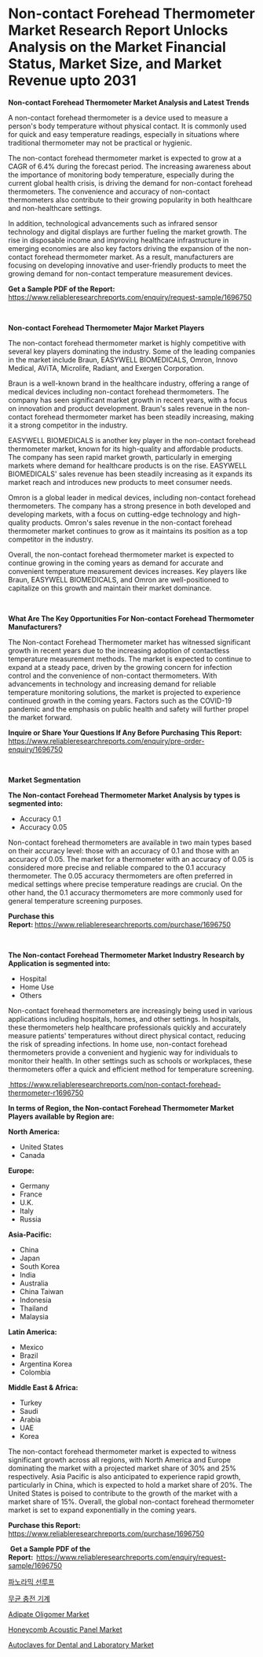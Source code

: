 <p><h1>Non-contact Forehead Thermometer Market Research Report Unlocks Analysis on the Market Financial Status, Market Size, and Market Revenue upto 2031</h1></p><p><strong>Non-contact Forehead Thermometer Market Analysis and Latest Trends</strong></p>
<p><p>A non-contact forehead thermometer is a device used to measure a person's body temperature without physical contact. It is commonly used for quick and easy temperature readings, especially in situations where traditional thermometer may not be practical or hygienic.</p><p>The non-contact forehead thermometer market is expected to grow at a CAGR of 6.4% during the forecast period. The increasing awareness about the importance of monitoring body temperature, especially during the current global health crisis, is driving the demand for non-contact forehead thermometers. The convenience and accuracy of non-contact thermometers also contribute to their growing popularity in both healthcare and non-healthcare settings.</p><p>In addition, technological advancements such as infrared sensor technology and digital displays are further fueling the market growth. The rise in disposable income and improving healthcare infrastructure in emerging economies are also key factors driving the expansion of the non-contact forehead thermometer market. As a result, manufacturers are focusing on developing innovative and user-friendly products to meet the growing demand for non-contact temperature measurement devices.</p></p>
<p><strong>Get a Sample PDF of the Report:&nbsp;</strong> <a href="https://www.reliableresearchreports.com/enquiry/request-sample/1696750">https://www.reliableresearchreports.com/enquiry/request-sample/1696750</a></p>
<p>&nbsp;</p>
<p><strong>Non-contact Forehead Thermometer Major Market Players</strong></p>
<p><p>The non-contact forehead thermometer market is highly competitive with several key players dominating the industry. Some of the leading companies in the market include Braun, EASYWELL BIOMEDICALS, Omron, Innovo Medical, AViTA, Microlife, Radiant, and Exergen Corporation.</p><p>Braun is a well-known brand in the healthcare industry, offering a range of medical devices including non-contact forehead thermometers. The company has seen significant market growth in recent years, with a focus on innovation and product development. Braun's sales revenue in the non-contact forehead thermometer market has been steadily increasing, making it a strong competitor in the industry.</p><p>EASYWELL BIOMEDICALS is another key player in the non-contact forehead thermometer market, known for its high-quality and affordable products. The company has seen rapid market growth, particularly in emerging markets where demand for healthcare products is on the rise. EASYWELL BIOMEDICALS' sales revenue has been steadily increasing as it expands its market reach and introduces new products to meet consumer needs.</p><p>Omron is a global leader in medical devices, including non-contact forehead thermometers. The company has a strong presence in both developed and developing markets, with a focus on cutting-edge technology and high-quality products. Omron's sales revenue in the non-contact forehead thermometer market continues to grow as it maintains its position as a top competitor in the industry.</p><p>Overall, the non-contact forehead thermometer market is expected to continue growing in the coming years as demand for accurate and convenient temperature measurement devices increases. Key players like Braun, EASYWELL BIOMEDICALS, and Omron are well-positioned to capitalize on this growth and maintain their market dominance.</p></p>
<p>&nbsp;</p>
<p><strong>What Are The Key Opportunities For Non-contact Forehead Thermometer Manufacturers?</strong></p>
<p><p>The Non-contact Forehead Thermometer market has witnessed significant growth in recent years due to the increasing adoption of contactless temperature measurement methods. The market is expected to continue to expand at a steady pace, driven by the growing concern for infection control and the convenience of non-contact thermometers. With advancements in technology and increasing demand for reliable temperature monitoring solutions, the market is projected to experience continued growth in the coming years. Factors such as the COVID-19 pandemic and the emphasis on public health and safety will further propel the market forward.</p></p>
<p><strong>Inquire or Share Your Questions If Any Before Purchasing This Report:</strong> <a href="https://www.reliableresearchreports.com/enquiry/pre-order-enquiry/1696750">https://www.reliableresearchreports.com/enquiry/pre-order-enquiry/1696750</a></p>
<p>&nbsp;</p>
<p><strong>Market Segmentation</strong></p>
<p><strong>The Non-contact Forehead Thermometer Market Analysis by types is segmented into:</strong></p>
<p><ul><li>Accuracy 0.1</li><li>Accuracy 0.05</li></ul></p>
<p><p>Non-contact forehead thermometers are available in two main types based on their accuracy level: those with an accuracy of 0.1 and those with an accuracy of 0.05. The market for a thermometer with an accuracy of 0.05 is considered more precise and reliable compared to the 0.1 accuracy thermometer. The 0.05 accuracy thermometers are often preferred in medical settings where precise temperature readings are crucial. On the other hand, the 0.1 accuracy thermometers are more commonly used for general temperature screening purposes.</p></p>
<p><strong>Purchase this Report:&nbsp;</strong><a href="https://www.reliableresearchreports.com/purchase/1696750">https://www.reliableresearchreports.com/purchase/1696750</a></p>
<p>&nbsp;</p>
<p><strong>The Non-contact Forehead Thermometer Market Industry Research by Application is segmented into:</strong></p>
<p><ul><li>Hospital</li><li>Home Use</li><li>Others</li></ul></p>
<p><p>Non-contact forehead thermometers are increasingly being used in various applications including hospitals, homes, and other settings. In hospitals, these thermometers help healthcare professionals quickly and accurately measure patients' temperatures without direct physical contact, reducing the risk of spreading infections. In home use, non-contact forehead thermometers provide a convenient and hygienic way for individuals to monitor their health. In other settings such as schools or workplaces, these thermometers offer a quick and efficient method for temperature screening.</p></p>
<p><a href="https://www.reliableresearchreports.com/non-contact-forehead-thermometer-r1696750">&nbsp;https://www.reliableresearchreports.com/non-contact-forehead-thermometer-r1696750</a></p>
<p><strong>In terms of Region, the Non-contact Forehead Thermometer Market Players available by Region are:</strong></p>
<p>
    <p> <strong> North America: </strong>
        <ul>
            <li>United States</li>
            <li>Canada</li>
        </ul>
        </p> 
    <p> <strong> Europe: </strong>
        <ul>
            <li>Germany</li>
            <li>France</li>
            <li>U.K.</li>
            <li>Italy</li>
            <li>Russia</li>
        </ul>
        </p> 
    <p> <strong> Asia-Pacific: </strong>
        <ul>
            <li>China</li>
            <li>Japan</li>
            <li>South Korea</li>
            <li>India</li>
            <li>Australia</li>
            <li>China Taiwan</li>
            <li>Indonesia</li>
            <li>Thailand</li>
            <li>Malaysia</li>
        </ul>
        </p> 
    <p> <strong> Latin America: </strong>
        <ul>
            <li>Mexico</li>
            <li>Brazil</li>
            <li>Argentina Korea</li>
            <li>Colombia</li>
        </ul>
        </p> 
    <p> <strong> Middle East & Africa: </strong>
        <ul>
            <li>Turkey</li>
            <li>Saudi</li>
            <li>Arabia</li>
            <li>UAE</li>
            <li>Korea</li>
        </ul>
    </p>
    </p>
<p><p>The non-contact forehead thermometer market is expected to witness significant growth across all regions, with North America and Europe dominating the market with a projected market share of 30% and 25% respectively. Asia Pacific is also anticipated to experience rapid growth, particularly in China, which is expected to hold a market share of 20%. The United States is poised to contribute to the growth of the market with a market share of 15%. Overall, the global non-contact forehead thermometer market is set to expand exponentially in the coming years.</p></p>
<p><strong>Purchase this Report: </strong><a href="https://www.reliableresearchreports.com/purchase/1696750">https://www.reliableresearchreports.com/purchase/1696750</a></p>
<p>&nbsp;<strong>Get a Sample PDF of the Report:&nbsp;&nbsp;</strong><a href="https://www.reliableresearchreports.com/enquiry/request-sample/1696750">https://www.reliableresearchreports.com/enquiry/request-sample/1696750</a></p>
<p><strong></strong></p>
<p><p><a href="https://medium.com/@lilmama456456/%ED%8C%8C%EB%85%B8%EB%9D%BC%EB%AF%B9-%EC%8D%AC%EB%A3%A8%ED%94%84-%EC%8B%9C%EC%9E%A5-%EB%B6%84%EC%84%9D-%EA%B8%80%EB%A1%9C%EB%B2%8C-%EC%82%B0%EC%97%85-%EC%A0%84%EB%A7%9D-%EB%B0%8F-%EC%98%88%EC%B8%A1-2024%EB%85%84%EB%B6%80%ED%84%B0-2031%EB%85%84%EA%B9%8C%EC%A7%80-e4644d1e6420">파노라믹 선루프</a></p><p><a href="https://medium.com/@minimini78678/%EB%AC%B4%EA%B7%A0-%EC%B1%84%EC%9B%80-%EA%B8%B0%EA%B3%84-%EC%8B%9C%EC%9E%A5-%EB%B3%B4%EA%B3%A0%EC%84%9C%EB%8A%94-%EC%9D%B4-%EC%8B%9C%EC%9E%A5%EC%9D%98-%EC%B5%9C%EC%8B%A0-%ED%8A%B8%EB%A0%8C%EB%93%9C%EC%99%80-%EC%84%B1%EC%9E%A5-%EA%B8%B0%ED%9A%8C%EB%A5%BC-%EB%B0%9D%ED%98%80%EC%A4%8D%EB%8B%88%EB%8B%A4-30c85b037e10">무균 충전 기계</a></p><p><a href="https://github.com/kufem1/Market-Research-Report-List-2/blob/main/adipate-oligomer-market.md">Adipate Oligomer Market</a></p><p><a href="https://github.com/kosella/Market-Research-Report-List-3/blob/main/honeycomb-acoustic-panel-market.md">Honeycomb Acoustic Panel Market</a></p><p><a href="https://www.linkedin.com/pulse/autoclaves-dental-laboratory-market-size-cagr-trends-2024-2030-kzhqe">Autoclaves for Dental and Laboratory Market</a></p></p>